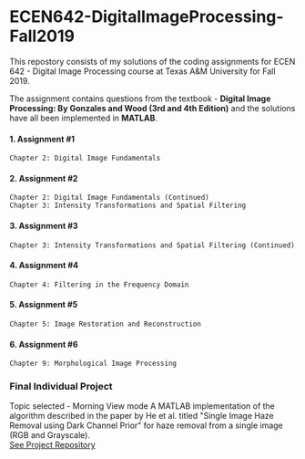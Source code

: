 # ECEN642-DigitalImageProcessing-Fall2019

This repostory consists of my solutions of the coding assignments for ECEN 642 - Digital Image Processing course at Texas A&M University for Fall 2019.

The assignment contains questions from the textbook - **Digital Image Processing: By Gonzales and Wood (3rd and 4th Edition)** and the solutions have all been implemented in **MATLAB**.

#### 1. Assignment #1 
    Chapter 2: Digital Image Fundamentals
    
#### 2. Assignment #2 
    Chapter 2: Digital Image Fundamentals (Continued)
    Chapter 3: Intensity Transformations and Spatial Filtering
    
#### 3. Assignment #3
    Chapter 3: Intensity Transformations and Spatial Filtering (Continued)
    
#### 4. Assignment #4 
    Chapter 4: Filtering in the Frequency Domain
    
#### 5. Assignment #5 
    Chapter 5: Image Restoration and Reconstruction
    
#### 6. Assignment #6
    Chapter 9: Morphological Image Processing
    

### Final Individual Project
Topic selected - Morning View mode
A MATLAB implementation of the algorithm described in the paper by He et al. titled "Single Image Haze Removal using Dark Channel Prior" for haze removal from a single image (RGB and Grayscale).  
[See Project Repository](https://github.com/flaviaratto/Single-Image-Haze-removal-using-Dark-Channel-Prior-and-Guided-Image-Filtering-)
